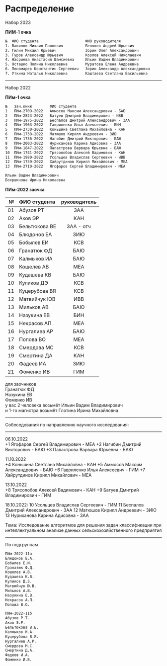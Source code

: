 # Распределение  

Набор 2023  

**ПИМ-1 очка**  

```txt
№  ФИО студента                     ФИО руководителя
1. Вавилов Михаил Павлович          Беляков Андрей Юрьевич
2. Гилин Михаил Юрьевич             Зорин Олег Александрович
3. Гуров Александр Юрьевич          Козлов Алексей Николаевич
4. Насриева Анастасия Шамсиевна     Ильин Вадим Владимирович
5. Осташко Полина Николаевна        Муратова Елена Андреевна
6. Пономарев Константин Сергеевич   Зорин Александр Александрович
7. Уткина Наталья Николаевна        Каштаева Светлана Васильевна
```  

---  

Набор 2022  

**ПИм-1 очка**  

```txt
№	зач.книж        ФИО студента
1	ПИм-2709-2022	Аммосов Максим Александрович - БАЮ
2	ПИм-2823-2022	Батуев Дмитрий Владимирович - ИВВ
3	ПИм-1975-2022	Беспалов Дмитрий Александрович - ЗАА
4	ПИм-1963-2022	Гавриленко Илья Алексеевич - БИН
5	ПИм-2730-2022	Коньшина Светлана Михайловна - КАН
6	ПИм-1738-2022	Матюшов Кирилл Андреевич - ЗИЮ
7	ПИм-1736-2022	Нагибин Дмитрий Викторович - БАЮ
8	ПИм-2003-2022	Нуриханова Карина Адисовна - ЗАА
9	ПИм-1847-2022	Паластрова Варвара Юрьевна - БАЮ
10	ПИм-1741-2022	Трясолобов Алексей Вадимович - КАН
11	ПИм-1980-2022	Усольцев Владислав Сергеевич - ИВВ
12	ПИм-1739-2022	Хайрутдинов Кирилл Михайлович - МЕА
13	ПИм-2710-2022	Ягофаров Сергей Владимирович - МЕА

Ильин Вадим Владимирович  
Бояршинова Ирина Николаевна  
```  

**ПИм-2022 заочка**  

| № | ФИО студента | руководитель |
|-:|:-|:-:|
01|Абузов РТ|ЗАА
02|Аков ЭР|КАН
03|Бельтюкова ВЕ|ЗАА - отч
04|Блюдонов ЕА|ЗИЮ
05|Бобылев ЕИ|КСВ
06|Гранатюк ФД|БАЮ
07|Калмыков ИА|БАЮ
08|Кошелев АВ|МЕА
09|Кудашева КВ|БАЮ
10|Куликов ДЭ|КСВ
11|Куцерубова ВЯ|КСВ
12|Матвийчук ЮВ|ИВВ
13|Мильков АВ|БАЮ
14|Назукина ЕВ|БИН
15|Некрасов АП|МЕА
16|Нургалиев АР|БАЮ
17|Попова ВО|МЕА
18|Смердова МС|КСВ
19|Смертина ДА|КАН
20|Фадеев ИА|ЗИЮ
21|Фоменко ИВ|ГИМ

для заочников  
Гранатюк ФД  
Назукина ЕВ  
Фоменко ИВ  
у вас 2 человека возьмёт Ильин Вадим Владимирович  
и 1-го магистра возьмёт Глотина Ирина Михайловна  

---  

Собеседования по направлению научного исследования:  

---  

06.10.2022  
+1 Ягофаров Сергей Владимирович - МЕА
+2 Нагибин Дмитрий Викторович - БАЮ
+3 Паластрова Варвара Юрьевна - БАЮ

11.10.2022  
+4 Коньшина Светлана Михайловна - КАН
+5 Аммосов Максим Александрович - БАЮ
+6 Гавриленко Илья Алексеевич - ГИМ
+7 Хайрутдинов Кирилл Михайлович - МЕА

13.10.2022  
+8 Трясолобов Алексей Вадимович - КАН
+9 Батуев Дмитрий Владимирович - ГИМ

18.10.2022:
10 Усольцев Владислав Сергеевич - ГИМ
11 Беспалов Дмитрий Александрович - ЗАА
12 Матюшов Кирилл Андреевич - ЗИЮ
13 Нуриханова Карина Адисовна - ЗАА

Тема: Исследование алгоритмов для решения задач классификации при интеллектуальном анализе данных сельскохозяйственного предприятия  

---  

По подгруппам  

```txt
ПИм-2022-11а
Блюдонов Е.А.
Бобылев Е.И.
Гранатюк Ф.Д.
Кошелев А.В.
Кудашева К.В.
Куликов Д.Э.
Матвийчук Ю.В.
Мильков А.В.
Назукина Е.В.
Некрасов А.П.
Попова В.О.

ПИм-2022-11б
Абузов Р.Т.
Аков Э.Р.
Бельтюкова В.Е.
Калмыков И.А.
Куцерубова В.Я.
Нургалиев А.Р.
Смердова М.С.
Смертина Д.А.
Фадеев И.А.
Фоменко И.В.
```
